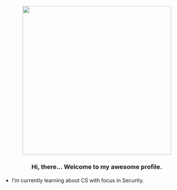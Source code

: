 [//]: # (Under construction...)

<div align="center">
<img src="https://media.tenor.com/-NkQYOJCM_AAAAAi/luckystar-dance-konata-izumi.gif" align="center" height="400" width="400" />
</div>  
  

### <div align="center">Hi, there... Welcome to my awesome profile. </div>  
  

- I’m currently learning about CS with focus in Security.
ㅤㅤㅤ
  

<br />
